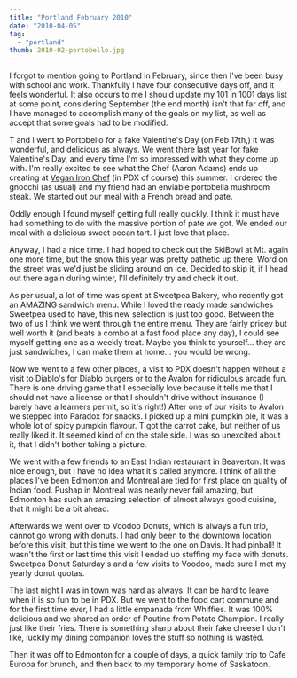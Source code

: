 ```yaml
---
title: "Portland February 2010"
date: "2010-04-05"
tag:
  - "portland"
thumb: 2010-02-portobello.jpg
---
```


I forgot to mention going to Portland in February, since then I've been busy with school and work. Thankfully I have four consecutive days off, and it feels wonderful. It also occurs to me I should update my 101 in 1001 days list at some point, considering September (the end month) isn't that far off, and I have managed to accomplish many of the goals on my list, as well as accept that some goals had to be modified.

T and I went to Portobello for a fake Valentine's Day (on Feb 17th,) it was wonderful, and delicious as always. We went there last year for fake Valentine's Day, and every time I'm so impressed with what they come up with. I'm really excited to see what the Chef (Aaron Adams) ends up creating at [Vegan Iron Chef](http://www.tryveganpdx.com/events/vegan-iron-chef/) (in PDX of course) this summer. I ordered the gnocchi (as usual) and my friend had an enviable portobella mushroom steak. We started out our meal with a French bread and pate.

Oddly enough I found myself getting full really quickly. I think it must have had something to do with the massive portion of pate we got. We ended our meal with a delicious sweet pecan tart. I just love that place.

Anyway, I had a nice time. I had hoped to check out the SkiBowl at Mt. again one more time, but the snow this year was pretty pathetic up there. Word on the street was we'd just be sliding around on ice. Decided to skip it, if I head out there again during winter, I'll definitely try and check it out.

As per usual, a lot of time was spent at Sweetpea Bakery, who recently got an AMAZING sandwich menu. While I loved the ready made sandwiches Sweetpea used to have, this new selection is just too good. Between the two of us I think we went through the entire menu. They are fairly pricey but well worth it (and beats a combo at a fast food place any day), I could see myself getting one as a weekly treat. Maybe you think to yourself... they are just sandwiches, I can make them at home... you would be wrong.

Now we went to a few other places, a visit to PDX doesn't happen without a visit to Diablo's for Diablo burgers or to the Avalon for ridiculous arcade fun. There is one driving game that I especially love because it tells me that I should not have a license or that I shouldn't drive without insurance (I barely have a learners permit, so it's right!) After one of our visits to Avalon we stepped into Paradox for snacks. I picked up a mini pumpkin pie, it was a whole lot of spicy pumpkin flavour. T got the carrot cake, but neither of us really liked it. It seemed kind of on the stale side. I was so unexcited about it, that I didn't bother taking a picture.

We went with a few friends to an East Indian restaurant in Beaverton. It was nice enough, but I have no idea what it's called anymore. I think of all the places I've been Edmonton and Montreal are tied for first place on quality of Indian food. Pushap in Montreal was nearly never fail amazing, but Edmonton has such an amazing selection of almost always good cuisine, that it might be a bit ahead.

Afterwards we went over to Voodoo Donuts, which is always a fun trip, cannot go wrong with donuts. I had only been to the downtown location before this visit, but this time we went to the one on Davis. It had pinball! It wasn't the first or last time this visit I ended up stuffing my face with donuts. Sweetpea Donut Saturday's and a few visits to Voodoo, made sure I met my yearly donut quotas.

The last night I was in town was hard as always. It can be hard to leave when it is so fun to be in PDX. But we went to the food cart commune and for the first time ever, I had a little empanada from Whiffies. It was 100% delicious and we shared an order of Poutine from Potato Champion. I really just like their fries. There is something sharp about their fake cheese I don't like, luckily my dining companion loves the stuff so nothing is wasted.

Then it was off to Edmonton for a couple of days, a quick family trip to Cafe Europa for brunch, and then back to my temporary home of Saskatoon.
